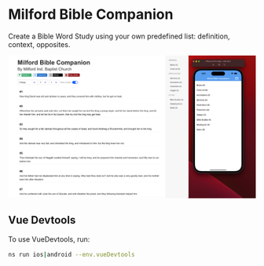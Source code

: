 # Milford Bible Companion
Create a Bible Word Study using your own predefined list: definition, context, opposites.

[<img src="https://raw.githubusercontent.com/MilfordIndBaptistChurch/MilfordBibleCompanion/main/src/assets/screenshot.png">](https://milfordbiblecompanion.netlify.app)

## Vue Devtools
To use VueDevtools, run:
```sh
ns run ios|android --env.vueDevtools
```
